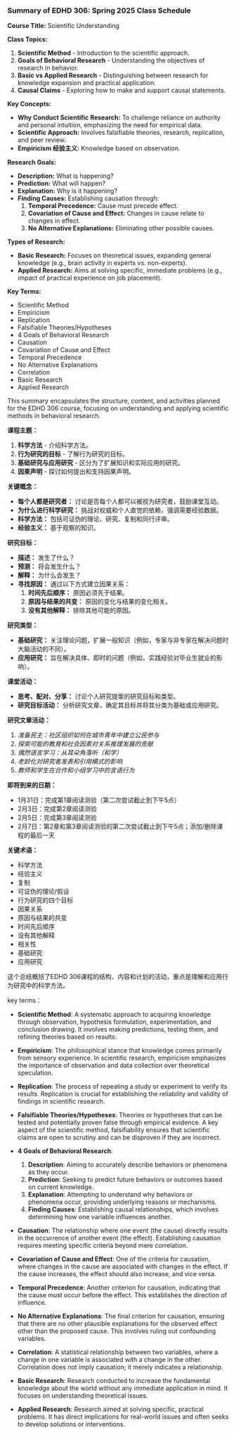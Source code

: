 ### Summary of EDHD 306: Spring 2025 Class Schedule

**Course Title:** Scientific Understanding

**Class Topics:**
1. **Scientific Method** - Introduction to the scientific approach.
2. **Goals of Behavioral Research** - Understanding the objectives of research in behavior.
3. **Basic vs Applied Research** - Distinguishing between research for knowledge expansion and practical application.
4. **Causal Claims** - Exploring how to make and support causal statements.

**Key Concepts:**
- **Why Conduct Scientific Research:** To challenge reliance on authority and personal intuition, emphasizing the need for empirical data.
- **Scientific Approach:** Involves falsifiable theories, research, replication, and peer review.
- **Empiricism 经验主义:** Knowledge based on observation.

**Research Goals:**
- **Description:** What is happening?
- **Prediction:** What will happen?
- **Explanation:** Why is it happening?
- **Finding Causes:** Establishing causation through:
  1. **Temporal Precedence:** Cause must precede effect.
  2. **Covariation of Cause and Effect:** Changes in cause relate to changes in effect.
  3. **No Alternative Explanations:** Eliminating other possible causes.

**Types of Research:**
- **Basic Research:** Focuses on theoretical issues, expanding general knowledge (e.g., brain activity in experts vs. non-experts).
- **Applied Research:** Aims at solving specific, immediate problems (e.g., impact of practical experience on job placement).


**Key Terms:**
- Scientific Method
- Empiricism
- Replication
- Falsifiable Theories/Hypotheses
- 4 Goals of Behavioral Research
- Causation
- Covariation of Cause and Effect
- Temporal Precedence
- No Alternative Explanations
- Correlation
- Basic Research
- Applied Research

This summary encapsulates the structure, content, and activities planned for the EDHD 306 course, focusing on understanding and applying scientific methods in behavioral research.




**课程主题：**
1. **科学方法** - 介绍科学方法。
2. **行为研究的目标** - 了解行为研究的目标。
3. **基础研究与应用研究** - 区分为了扩展知识和实际应用的研究。
4. **因果声明** - 探讨如何提出和支持因果声明。

**关键概念：**
- **每个人都是研究者：** 讨论是否每个人都可以被视为研究者，鼓励课堂互动。
- **为什么进行科学研究：** 挑战对权威和个人直觉的依赖，强调需要经验数据。
- **科学方法：** 包括可证伪的理论、研究、复制和同行评审。
- **经验主义：** 基于观察的知识。

**研究目标：**
- **描述：** 发生了什么？
- **预测：** 将会发生什么？
- **解释：** 为什么会发生？
- **寻找原因：** 通过以下方式建立因果关系：
  1. **时间先后顺序：** 原因必须先于结果。
  2. **原因与结果的共变：** 原因的变化与结果的变化相关。
  3. **没有其他解释：** 排除其他可能的原因。

**研究类型：**
- **基础研究：** 关注理论问题，扩展一般知识（例如，专家与非专家在解决问题时大脑活动的不同）。
- **应用研究：** 旨在解决具体、即时的问题（例如，实践经验对毕业生就业的影响）。

**课堂活动：**
- **思考、配对、分享：** 讨论个人研究提案的研究目标和类型。
- **研究目标活动：** 分析研究文章，确定其目标并将其分类为基础或应用研究。

**研究文章活动：**
1. *准备民主：社区组织如何在城市青年中建立公民参与*
2. *探索可能的教育和社会因素对关系推理发展的贡献*
3. *偶然语言学习：从耳朵角落听（和学）*
4. *老龄化对研究者发表和引用模式的影响*
5. *教师和学生在合作和小组学习中的言语行为*

**即将到来的日期：**
- 1月31日：完成第1章阅读测验（第二次尝试截止到下午5点）
- 2月3日：完成第2章阅读测验
- 2月5日：完成第3章阅读测验
- 2月7日：第2章和第3章阅读测验的第二次尝试截止到下午5点；添加/删除课程的最后一天

**关键术语：**
- 科学方法
- 经验主义
- 复制
- 可证伪的理论/假设
- 行为研究的四个目标
- 因果关系
- 原因与结果的共变
- 时间先后顺序
- 没有其他解释
- 相关性
- 基础研究
- 应用研究

这个总结概括了EDHD 306课程的结构、内容和计划的活动，重点是理解和应用行为研究中的科学方法。


key terms：

- **Scientific Method**: A systematic approach to acquiring knowledge through observation, hypothesis formulation, experimentation, and conclusion drawing. It involves making predictions, testing them, and refining theories based on results.

- **Empiricism**: The philosophical stance that knowledge comes primarily from sensory experience. In scientific research, empiricism emphasizes the importance of observation and data collection over theoretical speculation.

- **Replication**: The process of repeating a study or experiment to verify its results. Replication is crucial for establishing the reliability and validity of findings in scientific research.

- **Falsifiable Theories/Hypotheses**: Theories or hypotheses that can be tested and potentially proven false through empirical evidence. A key aspect of the scientific method, falsifiability ensures that scientific claims are open to scrutiny and can be disproven if they are incorrect.

- **4 Goals of Behavioral Research**: 
  1. **Description**: Aiming to accurately describe behaviors or phenomena as they occur.
  2. **Prediction**: Seeking to predict future behaviors or outcomes based on current knowledge.
  3. **Explanation**: Attempting to understand why behaviors or phenomena occur, providing underlying reasons or mechanisms.
  4. **Finding Causes**: Establishing causal relationships, which involves determining how one variable influences another.

- **Causation**: The relationship where one event (the cause) directly results in the occurrence of another event (the effect). Establishing causation requires meeting specific criteria beyond mere correlation.

- **Covariation of Cause and Effect**: One of the criteria for causation, where changes in the cause are associated with changes in the effect. If the cause increases, the effect should also increase, and vice versa.

- **Temporal Precedence**: Another criterion for causation, indicating that the cause must occur before the effect. This establishes the direction of influence.

- **No Alternative Explanations**: The final criterion for causation, ensuring that there are no other plausible explanations for the observed effect other than the proposed cause. This involves ruling out confounding variables.

- **Correlation**: A statistical relationship between two variables, where a change in one variable is associated with a change in the other. Correlation does not imply causation; it merely indicates a relationship.

- **Basic Research**: Research conducted to increase the fundamental knowledge about the world without any immediate application in mind. It focuses on understanding theoretical issues.

- **Applied Research**: Research aimed at solving specific, practical problems. It has direct implications for real-world issues and often seeks to develop solutions or interventions.